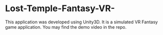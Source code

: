 # Lost-Temple-Fantasy-VR-


This application was developed using Unity3D. It is a simulated VR Fantasy game application.
You may find the demo video in the repo.
